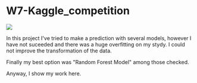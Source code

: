 # W7-Kaggle_competition

![](http://latfusa.com/media/uploads/2020/12/10/airbnb-678x381.jpg)

In this project I've tried to make a prediction with several models, however I have not suceeded and there was a huge overfitting on my stydy. I could not improve the transformation of the data.

Finally my best option was "Random Forest Model" among those checked.

Anyway, I show my work here.